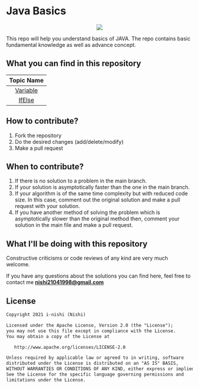 # Java Basics
<p align="center">
  <img src="https://user-images.githubusercontent.com/93420782/139558427-aad2d6ba-c010-4951-9731-77411156fdf6.png">
</p>
<P>This repo will help you understand basics of JAVA. The repo contains basic fundamental knowledge as well as advance concept.</p>

## What you can find in this repository
| Topic Name|
|  :--------: | 
| [Variable](https://github.com/i-nishi/Java-Basics/tree/main/Variable)|
| [IfElse](https://github.com/i-nishi/Java-Basics/tree/main/IfElse)|


## How to contribute?

1. Fork the repository 
2. Do the desired changes (add/delete/modify)
3. Make a pull request

## When to contribute?

1. If there is no solution to a problem in the main branch.
2. If your solution is asymptotically faster than the one in the main branch.
3. If your algorithm is of the same time complexity but with reduced code size. In this case, comment out the original solution and make a pull request with your solution.
4. If you have another method of solving the problem which is asymptotically slower than the original method then, comment your solution in the main file and make a pull request.


## What I'll be doing with this repository

Constructive criticisms or code reviews of any kind are very much welcome.

If you have any questions about the solutions you can find here, feel free to contact me **nishi21041998@gmail.com**


## License
```xml
Copyright 2021 i-nishi (Nishi)

Licensed under the Apache License, Version 2.0 (the "License");
you may not use this file except in compliance with the License.
You may obtain a copy of the License at

   http://www.apache.org/licenses/LICENSE-2.0

Unless required by applicable law or agreed to in writing, software
distributed under the License is distributed on an "AS IS" BASIS,
WITHOUT WARRANTIES OR CONDITIONS OF ANY KIND, either express or implied.
See the License for the specific language governing permissions and
limitations under the License.
```


